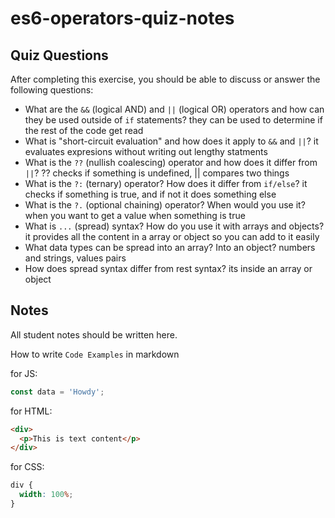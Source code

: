 # es6-operators-quiz-notes

## Quiz Questions

After completing this exercise, you should be able to discuss or answer the following questions:

- What are the `&&` (logical AND) and `||` (logical OR) operators and how can they be used outside of `if` statements?
  they can be used to determine if the rest of the code get read
- What is "short-circuit evaluation" and how does it apply to `&&` and `||`?
  it evaluates expresions without writing out lengthy statments
- What is the `??` (nullish coalescing) operator and how does it differ from `||`?
  ?? checks if something is undefined, || compares two things
- What is the `?:` (ternary) operator? How does it differ from `if/else`?
  it checks if something is true, and if not it does something else
- What is the `?.` (optional chaining) operator? When would you use it?
  when you want to get a value when something is true
- What is `...` (spread) syntax? How do you use it with arrays and objects?
  it provides all the content in a array or object so you can add to it easily
- What data types can be spread into an array? Into an object?
  numbers and strings, values pairs
- How does spread syntax differ from rest syntax?
  its inside an array or object

## Notes

All student notes should be written here.

How to write `Code Examples` in markdown

for JS:

```js
const data = 'Howdy';
```

for HTML:

```html
<div>
  <p>This is text content</p>
</div>
```

for CSS:

```css
div {
  width: 100%;
}
```
